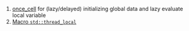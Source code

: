  1. [once_cell](https://docs.rs/once_cell/1.8.0/once_cell/index.html) for (lazy/delayed) initializing global data and lazy evaluate local variable
 2. [Macro `std::thread_local`](https://doc.rust-lang.org/std/macro.thread_local.html)
